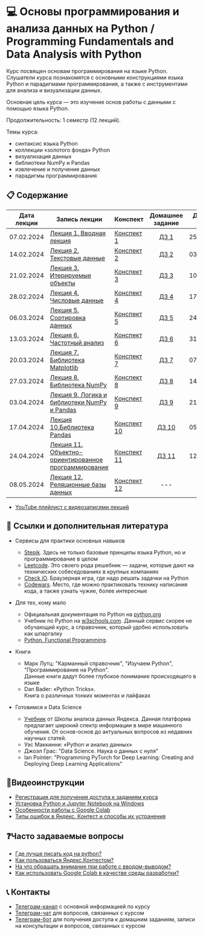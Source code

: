 # 💻 Основы программирования и анализа данных на Python / Programming Fundamentals and Data Analysis with Python

Курс посвящен основам программирования на языке Python. Слушатели курса познакомятся с основными конструкциями языка Python и парадигмами программирования, а также с инструментами для анализа и визуализации данных.

Основная цель курса — это изучение основ работы с данными с помощью языка Python.

Продолжительность: 1 семестр (12 лекций).

Темы курса:
* синтаксис языка Python
* коллекции «золотого фонда» Python
* визуализация данных
* библиотеки NumPy и Pandas
* извлечение и получение данных
* парадигмы программирования

## 📋 Содержание

Дата лекции |Запись лекции | Конспект | Домашнее задание | Дедлайн сдачи
|:----:|----|----|:----:|:----:|
|07.02.2024| [Лекция 1. Вводная лекция](https://www.youtube.com/live/GFr7rRAmcfU) | [Конспект 1](https://colab.research.google.com/drive/14CH88ceOlchi59c1AVuzQp55BlXKZoKq?usp=sharing) | [ДЗ 1](https://contest.yandex.ru/contest/59580/problems/) | 25.02.2024 |
|14.02.2024| [Лекция 2. Текстовые данные](https://youtu.be/9GLdgXSG1-g?feature=shared) | [Конспект 2](https://colab.research.google.com/drive/1bWvnRzsjiFneg5KU5DfA6ts_F9l37ZEj?usp=sharing) | [ДЗ 2](https://contest.yandex.ru/contest/59937/problems/) | 03.03.2024 |
|21.02.2024| [Лекция 3. Итерируемые объекты](https://www.youtube.com/live/XUqQQoRiHEA) | [Конспект 3](https://colab.research.google.com/drive/1nDTBYMi4rHCa0R0kFax7SAOwyn1i6x-O?usp=sharing) | [ДЗ 3](https://contest.yandex.ru/contest/60130/problems/) | 10.03.2024 |
|28.02.2024| [Лекция 4. Числовые данные](https://youtube.com/live/TQI-qi4Y_v8) | [Конспект 4](https://colab.research.google.com/drive/1ltKt_-m29veUzT0ol4agjsc3nYd1_jO8?usp=sharing) | [ДЗ 4](https://contest.yandex.ru/contest/60352/problems/) | 17.03.2024 |
|06.03.2024| [Лекция 5. Сортировка данных](https://www.youtube.com/live/0JsUrgq7g7Q?si=ou6zkuYxIqFJgucH) | [Конспект 5](https://colab.research.google.com/drive/1NstnAsm0qS3f6FQHgJNV-PpMpvHsrKIL?usp=sharing) | [ДЗ 5](https://contest.yandex.ru/contest/60602/problems/) | 24.03.2024 |
|13.03.2024| [Лекция 6. Частотный анализ](https://youtube.com/live/ta-dIcMdds4) | [Конспект 6](https://colab.research.google.com/drive/1ru8FIjKqeeZ5ccpMty9_ctt3Q9uFRQyx?usp=sharing) | [ДЗ 6](https://contest.yandex.ru/contest/60845/problems/) | 31.03.2024 |
|20.03.2024| [Лекция 7. Библиотека Matplotlib](https://www.youtube.com/live/NIFbrHJDxlA) | [Конспект 7](https://colab.research.google.com/drive/1q2h_xhO9hPWaoi59thzhwBEgjuz3WG30?usp=sharing) | [ДЗ 7](https://contest.yandex.ru/contest/61084/problems/) | 07.04.2024 |
|27.03.2024| [Лекция 8. Библиотека NumPy](https://youtube.com/live/jlErwLeASYs) | [Конспект 8](https://colab.research.google.com/drive/1NeMnmR5ZEpf9vZGSyvSmnK_UgEngra5M?usp=sharing) | [ДЗ 8](https://contest.yandex.ru/contest/61318/problems/) | 14.04.2024 |
|03.04.2024| [Лекция 9. Логика и библиотеки NumPy и Pandas](https://youtube.com/live/Lkso6UcjzkY) | [Конспект 9](https://colab.research.google.com/drive/1GXHEAgyj0sVyFw3owTeYgY7eI-bLaPNU?usp=sharing) | [ДЗ 9](https://contest.yandex.ru/contest/61570/problems/) | 21.04.2024 |
|17.04.2024| [Лекция 10.Библиотека Pandas](https://www.youtube.com/live/-cHl4oImPG0) | [Конспект 10](https://colab.research.google.com/drive/1acvLycZQrtB4Ks-_7gAIEx6lksXZi8cT?usp=sharing) | [ДЗ 10](https://contest.yandex.ru/contest/61919/problems/) | 05.05.2024 |
|24.04.2024| [Лекция 11. Объектно-ориентированное программирование](https://youtube.com/live/lCBn40VIeY8) | [Конспект 11](https://colab.research.google.com/drive/1-cGvXPxq8-LGhREbOZt-n7NFvDRr6-55?usp=sharing) | [ДЗ 11](https://contest.yandex.ru/contest/62172/problems/) | 12.05.2024 |
|08.05.2024| [Лекция 12. Реляционные базы данных](https://www.youtube.com/watch?v=hRgCrKLUo5g) | [Конспект 12](https://colab.research.google.com/drive/1RlNFjftL2zMxEvkSdwO--Ec8tAVGy_yk) | --- | --- |

* [YouTube плейлист с видеозаписями лекций](https://youtube.com/playlist?list=PL2mBTfXHM2qgCMm8RtXm59w27bPTQx55I)

## 📝 Ссылки и дополнительная литература

* Сервисы для практики основных навыков
	- [Stepik](https://stepik.org/course/512/). Здесь не только базовые принципы языка Python, но и программирование в целом
	- [Leetcode](https://leetcode.com/duneholy/). Это своего рода решебник — задачи, которые дают на технических собеседованиях в крупных компаниях
	- [Check iO](checkio.org). Браузерная игра, где надо решать задачки на Python
	- [Codewars](https://www.codewars.com/users/Duneholy). Место, где можно практиковать технику написания кода, а также узнать чужие, более интересные
* Для тех, кому мало 
	- Официальная документация по Python на [python.org](https://docs.python.org/3/)
	- Учебник по Python на [w3schools.com](https://www.w3schools.com/python/). Данный сервис скорее не обучающий курс, а справочник, который удобно использовать как шпаргалку
	- [Python. Functional Programming](https://stepik.org/course/2057/promo). 
	
* Книги
	- Марк Лутц: "Карманный справочник", "Изучаем Python", "Программирование на Python". \
	  Данные книги дадут более глубокое понимание происходящего в языке
	- Dan Bader: «Python Tricks». \
	  Книга о различных тонких моментах и лайфаках
* Готовимся к Data Science
	- [Учебник](https://ml-handbook.ru/) от Школы анализа данных Яндекса. Данная платформа предлагает широкий спектр информации в мире машинного обучения. От основ-основ до актуальных вопросов из недавних научных статей.
	- Уэс Маккинни: «Python и анализ данных»
	- Джоэл Грас: "Data Science. Наука о данных с нуля"
	- Ian Pointer: "Programming PyTorch for Deep Learning: Creating and Deploying Deep Learning Applications"
 
## 🎥Видеоинструкции

* [Регистрация для получения доступа к заданиям курса](https://youtu.be/R1_Xzr3Eyso )
* [Установка Python и Jupyter Notebook на Windows](https://youtu.be/fVu3OjCfVps)
* [Особенности работы с Google Colab ](https://youtu.be/Fbdisx6XUzw)
* [Типы ошибок в Яндекс. Контест и способы их устранения ](https://youtu.be/y3nRM1Wd_3M)

## ❓Часто задаваемые вопросы

* [Где лучше писать код на python?](./instructions/IDE-review.md)
* [Как пользоваться Яндекс.Контестом?](./instructions/yandex_contest.md)
* [На что обращать внимание при работе с вводом-выводом?](./instructions/input-output.md)
* [Как использовать Google Colab в качестве среды разработки?](./instructions/GoogleColab.md)

## 📞 Контакты
* [Телеграм-канал](https://t.me/+6ESPNX6zxDkyYTg6) с основной информацией по курсу
* [Телеграм-чат](https://t.me/+PMnIxcx1MB1hZTgy) для вопросов, связанных с курсом
* [Телеграм-бот](https://t.me/msumfk_bot) для получения доступа к домашним заданиям, записи на консультации и вопросов, связанных с курсом

